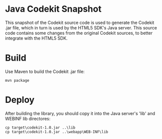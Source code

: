 Java Codekit Snapshot
===

This snapshot of the Codekit source code is used to generate the Codekit .jar file, which in turn is used by the HTML5 SDK's Java server. This source code contains some changes from the original Codekit sources, to better integrate with the HTML5 SDK.

Build
===

Use Maven to build the Codekit .jar file:

    mvn package
    
Deploy
===

After building the library, you should copy it into the Java server's 'lib' and WEBINF lib directores:

    cp target\codekit-1.0.jar ..\lib
    cp target\codekit-1.0.jar ..\webapp\WEB-INF\lib
